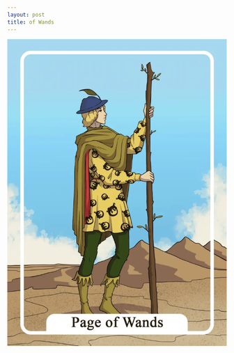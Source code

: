 ```yaml
---
layout: post
title: of Wands
---
```


![](../images/Page-of-Wands-Tarot-Card-Meaning-732x1024.webp)
